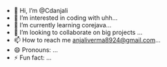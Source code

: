 - 👋 Hi, I’m @Cdanjali
- 👀 I’m interested in coding with uhh...
- 🌱 I’m currently learning corejava...
- 💞️ I’m looking to collaborate on big projects ...
- 📫 How to reach me anjaliverma8924@gmail.com...
- 😄 Pronouns: ...
- ⚡ Fun fact: ...

<!---
Cdanjali/Cdanjali is a ✨ special ✨ repository because its `README.md` (this file) appears on your GitHub profile.
You can click the Preview link to take a look at your changes.
--->
